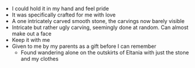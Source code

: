 - I could hold it in my hand and feel pride
- It was specifically crafted for me with love
- A one intricately carved smooth stone, the carvings now barely visible
- Intricate but rather ugly carving, seemingly done at random. Can almost make out a face
- Keep it with me
- Given to me by my parents as a gift before I can remember
	- Found wandering alone on the outskirts of Eltania with just the stone and my clothes